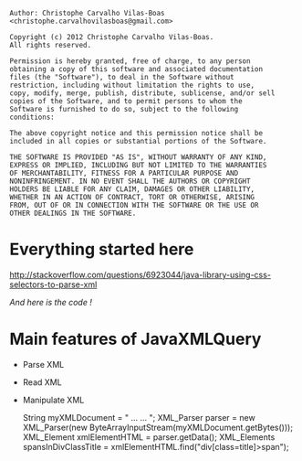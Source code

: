     Author: Christophe Carvalho Vilas-Boas <christophe.carvalhovilasboas@gmail.com>

    Copyright (c) 2012 Christophe Carvalho Vilas-Boas.
    All rights reserved.

    Permission is hereby granted, free of charge, to any person
    obtaining a copy of this software and associated documentation
    files (the "Software"), to deal in the Software without
    restriction, including without limitation the rights to use,
    copy, modify, merge, publish, distribute, sublicense, and/or sell
    copies of the Software, and to permit persons to whom the
    Software is furnished to do so, subject to the following
    conditions:

    The above copyright notice and this permission notice shall be
    included in all copies or substantial portions of the Software.

    THE SOFTWARE IS PROVIDED "AS IS", WITHOUT WARRANTY OF ANY KIND,
    EXPRESS OR IMPLIED, INCLUDING BUT NOT LIMITED TO THE WARRANTIES
    OF MERCHANTABILITY, FITNESS FOR A PARTICULAR PURPOSE AND
    NONINFRINGEMENT. IN NO EVENT SHALL THE AUTHORS OR COPYRIGHT
    HOLDERS BE LIABLE FOR ANY CLAIM, DAMAGES OR OTHER LIABILITY,
    WHETHER IN AN ACTION OF CONTRACT, TORT OR OTHERWISE, ARISING
    FROM, OUT OF OR IN CONNECTION WITH THE SOFTWARE OR THE USE OR
    OTHER DEALINGS IN THE SOFTWARE.

# Everything started here

http://stackoverflow.com/questions/6923044/java-library-using-css-selectors-to-parse-xml

*And here is the code !*

# Main features of JavaXMLQuery

- Parse XML
- Read XML
- Manipulate XML

    
    String myXMLDocument = "<html><head> ... </head><body> ... </body></html>";
    XML_Parser parser = new XML_Parser(new ByteArrayInputStream(myXMLDocument.getBytes()));
    XML_Element xmlElementHTML = parser.getData();
    XML_Elements spansInDivClassTitle = xmlElementHTML.find("div[class=title]>span");
    
